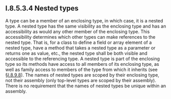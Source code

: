 ## I.8.5.3.4 Nested types

A type can be a member of an enclosing type, in which case, it is a nested type. A nested type has the same visibility as the enclosing type and has an accessibility as would any other member of the enclosing type. This accessibility determines which other types can make references to the nested type. That is, for a class to define a field or array element of a nested type, have a method that takes a nested type as a parameter or returns one as value, etc., the nested type shall be both visible and accessible to the referencing type. A nested type is part of the enclosing type so its methods have access to all members of its enclosing type, as well as family access to members of the type from which it inherits (see §[I.8.9.8](i.8.9.8-type-inheritance.md)). The names of nested types are scoped by their enclosing type, not their assembly (only top-level types are scoped by their assembly). There is no requirement that the names of nested types be unique within an assembly.
